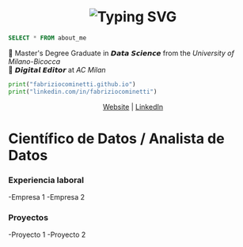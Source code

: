 <h1 align="center">
<img src="https://readme-typing-svg.herokuapp.com?font=Lato&pause=1000&color=D4AF37&center=true&vCenter=true&width=435&lines=Hi+Everyone!+%F0%9F%91%8B%F0%9F%8F%BB;Welcome+to+my+GitHub+Profile!" alt="Typing SVG" />
</h1>

```sql
SELECT * FROM about_me
```

📌 Master's Degree Graduate in 𝘿𝙖𝙩𝙖 𝙎𝙘𝙞𝙚𝙣𝙘𝙚 from the _University of Milano-Bicocca_
</br >
📌 𝘿𝙞𝙜𝙞𝙩𝙖𝙡 𝙀𝙙𝙞𝙩𝙤𝙧 at _AC Milan_

```python
print("fabriziocominetti.github.io")
print("linkedin.com/in/fabriziocominetti")
```

<div align="center">
<a href="https://fabriziocominetti.github.io">Website</a> | <a href="https://linkedin.com/in/fabriziocominetti">LinkedIn</a>
</div>



# Científico de Datos / Analista de Datos


### Experiencia laboral
-Empresa 1
-Empresa 2


### Proyectos
-Proyecto 1
-Proyecto 2
